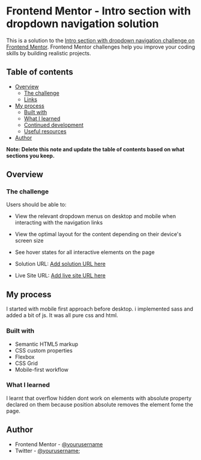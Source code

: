 # Frontend Mentor - Intro section with dropdown navigation solution

This is a solution to the [Intro section with dropdown navigation challenge on Frontend Mentor](https://www.frontendmentor.io/challenges/intro-section-with-dropdown-navigation-ryaPetHE5). Frontend Mentor challenges help you improve your coding skills by building realistic projects. 

## Table of contents

- [Overview](#overview)
  - [The challenge](#the-challenge)
  - [Links](#links)
- [My process](#my-process)
  - [Built with](#built-with)
  - [What I learned](#what-i-learned)
  - [Continued development](#continued-development)
  - [Useful resources](#useful-resources)
- [Author](#author)

**Note: Delete this note and update the table of contents based on what sections you keep.**

## Overview

### The challenge

Users should be able to:

- View the relevant dropdown menus on desktop and mobile when interacting with the navigation links
- View the optimal layout for the content depending on their device's screen size
- See hover states for all interactive elements on the page


- Solution URL: [Add solution URL here](https://github.com/Kamasah-Dickson/Intro-section-with-dropdown-navigation)
- Live Site URL: [Add live site URL here](https://your-live-site-url.com)

## My process
I started with mobile first approach before desktop.
i implemented sass and added a bit of js.
It was all pure css and html.

### Built with

- Semantic HTML5 markup
- CSS custom properties
- Flexbox
- CSS Grid
- Mobile-first workflow


### What I learned

I learnt that overflow hidden dont work on elements with absolute property declared on them because position absolute removes the element fome the page.



## Author

- Frontend Mentor - [@yourusername](https://www.frontendmentor.io/profile/Kamasah-Dickson)
- Twitter - [@yourusername](https://www.twitter.com/Kamas_DEV);
